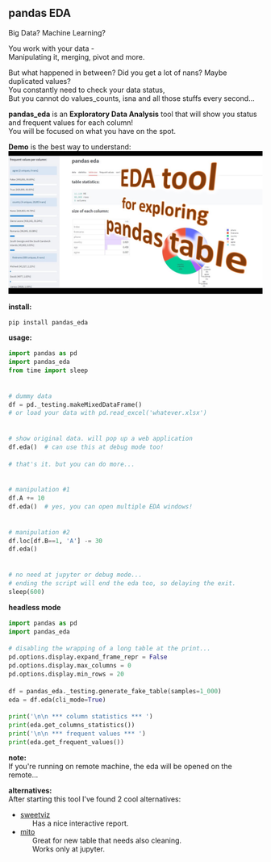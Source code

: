 ## pandas EDA

Big Data? Machine Learning?

You work with your data -  
Manipulating it, merging, pivot and more.

But what happened in between? Did you get a lot of nans? Maybe duplicated values?  
You constantly need to check your data status,  
But you cannot do values_counts, isna and all those stuffs every second...

**pandas_eda** is an **Exploratory Data Analysis** tool that will show you status and frequent values for each column!  
You will be focused on what you have on the spot.

**Demo** is the best way to understand:  
[![demo](https://github.com/lisrael1/pandas_eda/blob/master/screenshots/front.jpg?raw=True)](https://youtu.be/OjBFoJIWdw0)

**install:**

```shell
pip install pandas_eda
```

**usage:**
```python
import pandas as pd
import pandas_eda
from time import sleep


# dummy data
df = pd._testing.makeMixedDataFrame()
# or load your data with pd.read_excel('whatever.xlsx')


# show original data. will pop up a web application
df.eda()  # can use this at debug mode too!

# that's it. but you can do more...


# manipulation #1
df.A += 10
df.eda()  # yes, you can open multiple EDA windows!


# manipulation #2
df.loc[df.B==1, 'A'] -= 30
df.eda()


# no need at jupyter or debug mode...
# ending the script will end the eda too, so delaying the exit. 
sleep(600)  
```

**headless mode**
```python
import pandas as pd
import pandas_eda

# disabling the wrapping of a long table at the print...
pd.options.display.expand_frame_repr = False
pd.options.display.max_columns = 0
pd.options.display.min_rows = 20

df = pandas_eda._testing.generate_fake_table(samples=1_000)
eda = df.eda(cli_mode=True)

print('\n\n *** column statistics *** ')
print(eda.get_columns_statistics())
print('\n\n *** frequent values *** ')
print(eda.get_frequent_values())
```

**note:**  
If you're running on remote machine, the eda will be opened on the remote...

**alternatives:**  
After starting this tool I've found 2 cool alternatives:
* [sweetviz](https://pypi.org/project/sweetviz)
    <ul>Has a nice interactive report.</ul>
* [mito](https://www.trymito.io/) 
    <ul>Great for new table that needs also cleaning.<br>
    Works only at jupyter.</ul> 